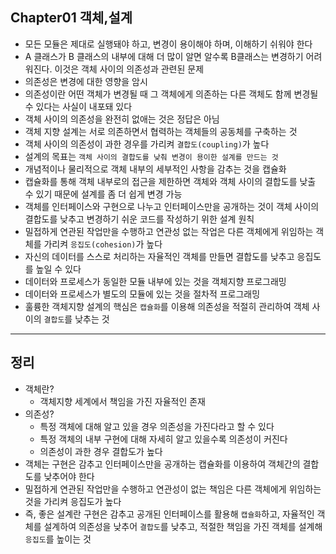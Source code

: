 ## Chapter01 객체,설계
- 모든 모듈은 제대로 실행돼야 하고, 변경이 용이해야 하며, 이해하기 쉬워야 한다
- A 클래스가 B 클래스의 내부에 대해 더 많이 알면 알수록 B클래스는 변경하기 어려워진다. 이것은 객체 사이의 의존성과 관련된 문제
- 의존성은 변경에 대한 영향을 암시
- 의존성이란 어떤 객체가 변경될 때 그 객체에게 의존하는 다른 객체도 함께 변경될 수 있다는 사실이 내포돼 있다
- 객체 사이의 의존성을 완전히 없애는 것은 정답은 아님
- 객체 지향 설계는 서로 의존하면서 협력하는 객체들의 공동체를 구축하는 것
- 객체 사이의 의존성이 과한 경우를 가리켜 `결합도(coupling)`가 높다
- 설계의 목표는 `객체 사이의 결합도를 낮춰 변경이 용이한 설계를 만드는 것`
- 개념적이나 물리적으로 객체 내부의 세부적인 사항을 감추는 것을 캡슐화
- 캡슐화를 통해 객체 내부로의 접근을 제한하면 객체와 객체 사이의 결합도를 낮출 수 있기 때문에 설계를 좀 더 쉽게 변경 가능
- 객체를 인터페이스와 구현으로 나누고 인터페이스만을 공개하는 것이 객체 사이의 결합도를 낮추고 변경하기 쉬운 코드를 작성하기 위한 설계 원칙
- 밀접하게 연관된 작업만을 수행하고 연관성 없는 작업은 다른 객체에게 위임하는 객체를 가리켜 `응집도(cohesion)`가 높다
- 자신의 데이터를 스스로 처리하는 자율적인 객체를 만들면 결합도를 낮추고 응집도를 높일 수 있다
- 데이터와 프로세스가 동일한 모듈 내부에 있는 것을 객체지향 프로그래밍
- 데이터와 프로세스가 별도의 모듈에 있는 것을 절차적 프로그래밍
- 훌륭한 객체지향 설계의 핵심은 `캡슐화`를 이용해 의존성을 적절히 관리하여 객체 사이의 `결합도`를 낮추는 것

---

## 정리
- 객체란?
    - 객체지향 세계에서 책임을 가진 자율적인 존재
- 의존성?
    - 특정 객체에 대해 알고 있을 경우 의존성을 가진다라고 할 수 있다
    - 특정 객체의 내부 구현에 대해 자세히 알고 있을수록 의존성이 커진다
    - 의존성이 과한 경우 결합도가 높다
- 객체는 구현은 감추고 인터페이스만을 공개하는 캡슐화를 이용하여 객체간의 결합도를 낮추어야 한다
- 밀접하게 연관된 작업만을 수행하고 연관성이 없는 책임은 다른 객체에게 위임하는 것을 가리켜 응집도가 높다
- 즉, 좋은 설계란 구현은 감추고 공개된 인터페이스를 활용해 `캡슐화`하고, 
자율적인 객체를 설계하여 의존성을 낮추어 `결합도`를 낮추고, 
적절한 책임을 가진 객체를 설계해 `응집도`를 높이는 것

